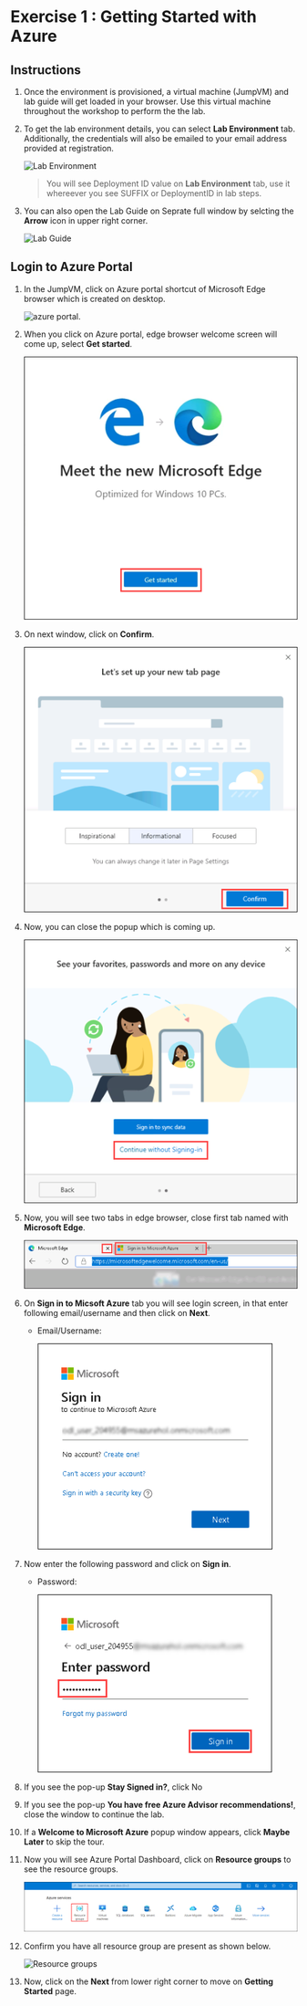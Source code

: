 # Exercise 1 : Getting Started with Azure

## Instructions

1. Once the environment is provisioned, a virtual machine (JumpVM) and lab guide will get loaded in your browser. Use this virtual machine throughout the workshop to perform the the lab.

2. To get the lab environment details, you can select **Lab Environment** tab. Additionally, the credentials will also be emailed to your email address provided at registration.

   ![](images/lob01.png "Lab Environment")
 
    > You will see Deployment ID value on **Lab Environment** tab, use it whereever you see SUFFIX or DeploymentID in lab steps.
 
3. You can also open the Lab Guide on Seprate full window by selcting the **Arrow** icon in upper right corner.

   ![](images/lob02.png "Lab Guide")
 
## Login to Azure Portal
1. In the JumpVM, click on Azure portal shortcut of Microsoft Edge browser which is created on desktop.

   ![azure portal.](images/azure-portal.png)
   
2. When you click on Azure portal, edge browser welcome screen will come up, select **Get started**.

   ![](images/edge-get-started-window.png "Get started")
   
3. On next window, click on **Confirm**.

   ![](./images/edge-confirm.png "Confirm")
   
4. Now, you can close the popup which is coming up.

   ![](images/edge-continue.png "Confirm")
   
5. Now, you will see two tabs in edge browser, close first tab named with **Microsoft Edge**.

   ![](images/close-tab.png "Close Tab")
   
6. On **Sign in to Micsoft Azure** tab you will see login screen, in that enter following email/username and then click on **Next**. 
   * Email/Username: <inject key="AzureAdUserEmail"></inject>
   
     ![](images/azure-login-enter-email.png "Enter Email")
     
7. Now enter the following password and click on **Sign in**.
   * Password: <inject key="AzureAdUserPassword"></inject>
   
     ![](images/azure-login-enter-password1.png "Enter Password")
     
8. If you see the pop-up **Stay Signed in?**, click No

9. If you see the pop-up **You have free Azure Advisor recommendations!**, close the window to continue the lab.

10. If a **Welcome to Microsoft Azure** popup window appears, click **Maybe Later** to skip the tour.
   
12. Now you will see Azure Portal Dashboard, click on **Resource groups** to see the resource groups.

    ![](images/rg-lob.png "Resource groups")
   
13. Confirm you have all resource group are present as shown below.

    ![](images/rgview-lob.png "Resource groups")
   
14. Now, click on the **Next** from lower right corner to move on **Getting Started** page.
